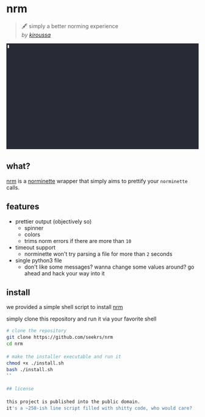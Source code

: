 # nrm

> 🖋️ simply a better norming experience  
> *by [kiroussa](https://profile.intra.42.fr/users/kiroussa)*

![An asciinema rendered GIF of the program being run](./demo.gif)

## what?

[nrm](https://github.com/seekrs/nrm) is a [norminette](https://github.com/42School/norminette/tree/master/norminette) wrapper that simply aims to prettify your `norminette` calls.

## features

- prettier output (objectively so)
  - spinner
  - colors
  - trims norm errors if there are more than `10`
- timeout support
  - norminette won't try parsing a file for more than `2` seconds
- single python3 file
  - don't like some messages? wanna change some values around? go ahead and hack your way into it

## install

we provided a simple shell script to install [nrm](https://github.com/seekrs/nrm)

simply clone this repository and run it via your favorite shell
```bash
# clone the repository
git clone https://github.com/seekrs/nrm
cd nrm

# make the installer executable and run it
chmod +x ./install.sh
bash ./install.sh
``

## license

this project is published into the public domain.  
it's a ~250-ish line script filled with shitty code, who would care?
